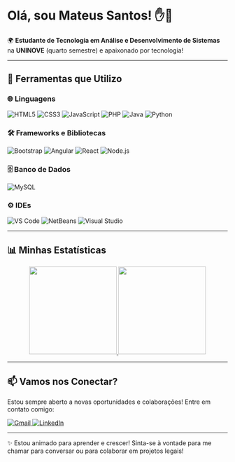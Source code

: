 # Olá, sou Mateus Santos! ✋🌟

🌍 **Estudante de Tecnologia em Análise e Desenvolvimento de Sistemas** na **UNINOVE** (quarto semestre) e apaixonado por tecnologia!

---

## 🚀 Ferramentas que Utilizo

### 🌐 Linguagens
<div>
    <img src="https://img.shields.io/badge/HTML5-E34F26?style=for-the-badge&logo=html5&logoColor=white" alt="HTML5">
    <img src="https://img.shields.io/badge/CSS3-1572B6?style=for-the-badge&logo=css3&logoColor=white" alt="CSS3">
    <img src="https://img.shields.io/badge/JavaScript-323330?style=for-the-badge&logo=javascript&logoColor=F7DF1E" alt="JavaScript">
    <img src="https://img.shields.io/badge/PHP-777BB4?style=for-the-badge&logo=php&logoColor=white" alt="PHP">
    <img src="https://img.shields.io/badge/Java-ED8B00?style=for-the-badge&logo=openjdk&logoColor=white" alt="Java">
    <img src="https://img.shields.io/badge/Python-14354C?style=for-the-badge&logo=python&logoColor=white" alt="Python">
</div>

### 🛠️ Frameworks e Bibliotecas
<div>
    <img src="https://img.shields.io/badge/Bootstrap-563D7C?style=for-the-badge&logo=bootstrap&logoColor=white" alt="Bootstrap">
    <img src="https://img.shields.io/badge/Angular-DD0031?style=for-the-badge&logo=angular&logoColor=white" alt="Angular">
    <img src="https://img.shields.io/badge/React-20232A?style=for-the-badge&logo=react&logoColor=61DAFB" alt="React">
    <img src="https://img.shields.io/badge/node.js-6DA55F?style=for-the-badge&logo=node.js&logoColor=white" alt="Node.js">
</div>

### 🗄️ Banco de Dados
<div>
    <img src="https://img.shields.io/badge/MySQL-00000F?style=for-the-badge&logo=mysql&logoColor=white" alt="MySQL">
</div>

### ⚙️ IDEs
<div>
    <img src="https://img.shields.io/badge/Visual_Studio_Code-0078D4?style=for-the-badge&logo=visual%20studio%20code&logoColor=white" alt="VS Code">
    <img src="https://img.shields.io/badge/NetBeansIDE-1B6AC6.svg?style=for-the-badge&logo=apache-netbeans-ide&logoColor=white" alt="NetBeans">
    <img src="https://img.shields.io/badge/Visual%20Studio-5C2D91.svg?style=for-the-badge&logo=visual-studio&logoColor=white" alt="Visual Studio">
</div>

---

## 📊 Minhas Estatísticas

<div align="center">
    <a href="https://github.com/anuraghazra/github-readme-stats">
        <img height="200" src="https://github-readme-stats.vercel.app/api?username=matag-e&show_icons=true&theme=radical" />
    </a>
    <a href="https://github.com/anuraghazra/convoychat">
        <img height="200" src="https://github-readme-stats.vercel.app/api/top-langs?username=matag-e&layout=compact&langs_count=8&card_width=320" />
    </a>
</div>

---

## 📫 Vamos nos Conectar?

Estou sempre aberto a novas oportunidades e colaborações! Entre em contato comigo:

<div>
    <a href="mailto:mateussantos212@gmail.com">
        <img src="https://img.shields.io/badge/Gmail-D14836?style=for-the-badge&logo=gmail&logoColor=white" alt="Gmail">
    </a>
    <a href="https://linkedin.com/in/mateus-santos-73a115187/">
        <img src="https://img.shields.io/badge/LinkedIn-0077B5?style=for-the-badge&logo=linkedin&logoColor=white" alt="LinkedIn">
    </a>
</div>

---

✨ Estou animado para aprender e crescer! Sinta-se à vontade para me chamar para conversar ou para colaborar em projetos legais!
